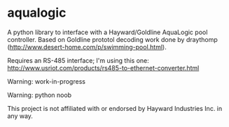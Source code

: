 # aqualogic
A python library to interface with a Hayward/Goldline AquaLogic pool controller. Based on Goldline prototol decoding work done by draythomp (http://www.desert-home.com/p/swimming-pool.html).

Requires an RS-485 interface; I'm using this one: http://www.usriot.com/products/rs485-to-ethernet-converter.html

Warning: work-in-progress

Warning: python noob

This project is not affiliated with or endorsed by Hayward Industries Inc. in any way. 
